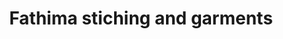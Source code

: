 ---
title: "Fathima stiching and garments"
url: /thiruvananthapuram/fathima-stiching-and-garments/
shop: Schneiderei
---